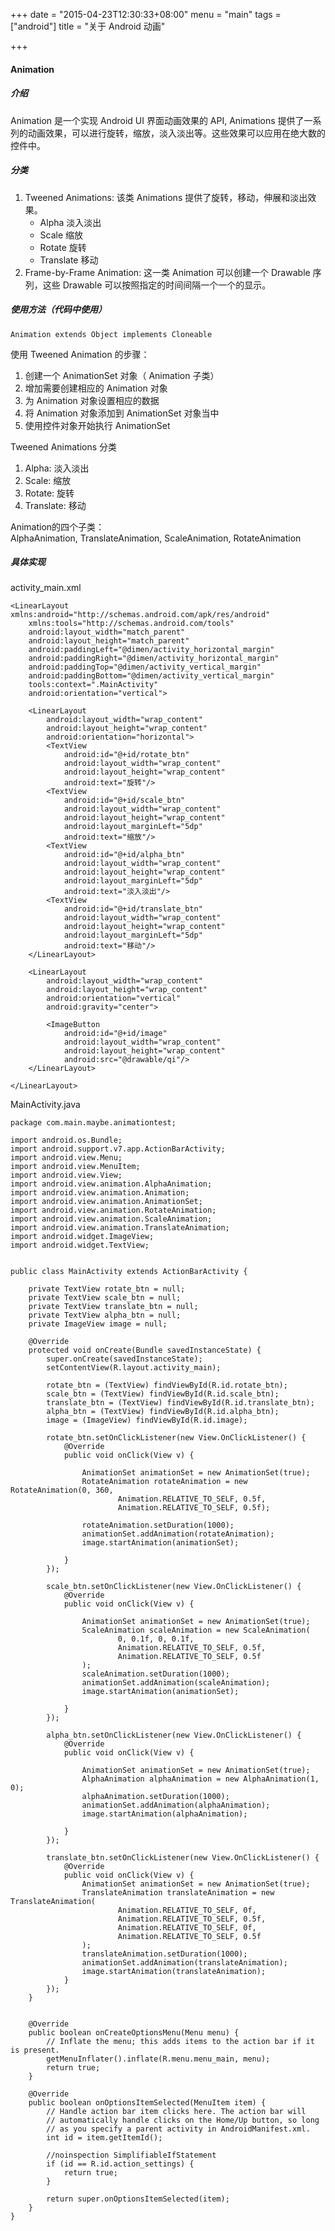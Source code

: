 +++
date = "2015-04-23T12:30:33+08:00"
menu = "main"
tags = ["android"]
title = "关于 Android 动画"

+++

#### Animation 

##### 介绍  

Animation 是一个实现 Android UI 界面动画效果的 API, Animations 提供了一系列的动画效果，可以进行旋转，缩放，淡入淡出等。这些效果可以应用在绝大数的控件中。  

##### 分类  

1. Tweened Animations: 该类 Animations 提供了旋转，移动，伸展和淡出效果。 
	* Alpha 淡入淡出
	* Scale 缩放
	* Rotate 旋转
	* Translate 移动
2. Frame-by-Frame Animation: 这一类 Animation 可以创建一个 Drawable 序列，这些 Drawable 可以按照指定的时间间隔一个一个的显示。  

##### 使用方法（代码中使用）

`Animation extends Object implements Cloneable`

使用 Tweened Animation 的步骤：  

1. 创建一个 AnimationSet 对象（ Animation 子类）
2. 增加需要创建相应的 Animation 对象
3. 为 Animation 对象设置相应的数据
4. 将 Animation 对象添加到 AnimationSet 对象当中
5. 使用控件对象开始执行 AnimationSet  

Tweened Animations 分类  

1. Alpha: 淡入淡出
2. Scale: 缩放
3. Rotate: 旋转
4. Translate: 移动

Animation的四个子类：  
AlphaAnimation, TranslateAnimation, ScaleAnimation, RotateAnimation  

##### 具体实现  

activity_main.xml  

	<LinearLayout xmlns:android="http://schemas.android.com/apk/res/android"
	    xmlns:tools="http://schemas.android.com/tools"
	    android:layout_width="match_parent"
	    android:layout_height="match_parent"
	    android:paddingLeft="@dimen/activity_horizontal_margin"
	    android:paddingRight="@dimen/activity_horizontal_margin"
	    android:paddingTop="@dimen/activity_vertical_margin"
	    android:paddingBottom="@dimen/activity_vertical_margin"
	    tools:context=".MainActivity"
	    android:orientation="vertical">
	
	    <LinearLayout
	        android:layout_width="wrap_content"
	        android:layout_height="wrap_content"
	        android:orientation="horizontal">
	        <TextView
	            android:id="@+id/rotate_btn"
	            android:layout_width="wrap_content"
	            android:layout_height="wrap_content"
	            android:text="旋转"/>
	        <TextView
	            android:id="@+id/scale_btn"
	            android:layout_width="wrap_content"
	            android:layout_height="wrap_content"
	            android:layout_marginLeft="5dp"
	            android:text="缩放"/>
	        <TextView
	            android:id="@+id/alpha_btn"
	            android:layout_width="wrap_content"
	            android:layout_height="wrap_content"
	            android:layout_marginLeft="5dp"
	            android:text="淡入淡出"/>
	        <TextView
	            android:id="@+id/translate_btn"
	            android:layout_width="wrap_content"
	            android:layout_height="wrap_content"
	            android:layout_marginLeft="5dp"
	            android:text="移动"/>
	    </LinearLayout>
	
	    <LinearLayout
	        android:layout_width="wrap_content"
	        android:layout_height="wrap_content"
	        android:orientation="vertical"
	        android:gravity="center">
	    
	        <ImageButton
	            android:id="@+id/image"
	            android:layout_width="wrap_content"
	            android:layout_height="wrap_content"
	            android:src="@drawable/qi"/>
	    </LinearLayout>
	
	</LinearLayout>

MainActivity.java  

	package com.main.maybe.animationtest;
	
	import android.os.Bundle;
	import android.support.v7.app.ActionBarActivity;
	import android.view.Menu;
	import android.view.MenuItem;
	import android.view.View;
	import android.view.animation.AlphaAnimation;
	import android.view.animation.Animation;
	import android.view.animation.AnimationSet;
	import android.view.animation.RotateAnimation;
	import android.view.animation.ScaleAnimation;
	import android.view.animation.TranslateAnimation;
	import android.widget.ImageView;
	import android.widget.TextView;
	
	
	public class MainActivity extends ActionBarActivity {
	
	    private TextView rotate_btn = null;
	    private TextView scale_btn = null;
	    private TextView translate_btn = null;
	    private TextView alpha_btn = null;
	    private ImageView image = null;
	
	    @Override
	    protected void onCreate(Bundle savedInstanceState) {
	        super.onCreate(savedInstanceState);
	        setContentView(R.layout.activity_main);
	
	        rotate_btn = (TextView) findViewById(R.id.rotate_btn);
	        scale_btn = (TextView) findViewById(R.id.scale_btn);
	        translate_btn = (TextView) findViewById(R.id.translate_btn);
	        alpha_btn = (TextView) findViewById(R.id.alpha_btn);
	        image = (ImageView) findViewById(R.id.image);
	
	        rotate_btn.setOnClickListener(new View.OnClickListener() {
	            @Override
	            public void onClick(View v) {
	
	                AnimationSet animationSet = new AnimationSet(true);
	                RotateAnimation rotateAnimation = new RotateAnimation(0, 360,
	                        Animation.RELATIVE_TO_SELF, 0.5f,
	                        Animation.RELATIVE_TO_SELF, 0.5f);
	
	                rotateAnimation.setDuration(1000);
	                animationSet.addAnimation(rotateAnimation);
	                image.startAnimation(animationSet);
	
	            }
	        });
	
	        scale_btn.setOnClickListener(new View.OnClickListener() {
	            @Override
	            public void onClick(View v) {
	
	                AnimationSet animationSet = new AnimationSet(true);
	                ScaleAnimation scaleAnimation = new ScaleAnimation(
	                        0, 0.1f, 0, 0.1f,
	                        Animation.RELATIVE_TO_SELF, 0.5f,
	                        Animation.RELATIVE_TO_SELF, 0.5f
	                );
	                scaleAnimation.setDuration(1000);
	                animationSet.addAnimation(scaleAnimation);
	                image.startAnimation(animationSet);
	
	            }
	        });
	
	        alpha_btn.setOnClickListener(new View.OnClickListener() {
	            @Override
	            public void onClick(View v) {
	
	                AnimationSet animationSet = new AnimationSet(true);
	                AlphaAnimation alphaAnimation = new AlphaAnimation(1, 0);
	                alphaAnimation.setDuration(1000);
	                animationSet.addAnimation(alphaAnimation);
	                image.startAnimation(alphaAnimation);
	
	            }
	        });
	
	        translate_btn.setOnClickListener(new View.OnClickListener() {
	            @Override
	            public void onClick(View v) {
	                AnimationSet animationSet = new AnimationSet(true);
	                TranslateAnimation translateAnimation = new TranslateAnimation(
	                        Animation.RELATIVE_TO_SELF, 0f,
	                        Animation.RELATIVE_TO_SELF, 0.5f,
	                        Animation.RELATIVE_TO_SELF, 0f,
	                        Animation.RELATIVE_TO_SELF, 0.5f
	                );
	                translateAnimation.setDuration(1000);
	                animationSet.addAnimation(translateAnimation);
	                image.startAnimation(translateAnimation);
	            }
	        });
	    }
	
	
	    @Override
	    public boolean onCreateOptionsMenu(Menu menu) {
	        // Inflate the menu; this adds items to the action bar if it is present.
	        getMenuInflater().inflate(R.menu.menu_main, menu);
	        return true;
	    }
	
	    @Override
	    public boolean onOptionsItemSelected(MenuItem item) {
	        // Handle action bar item clicks here. The action bar will
	        // automatically handle clicks on the Home/Up button, so long
	        // as you specify a parent activity in AndroidManifest.xml.
	        int id = item.getItemId();
	
	        //noinspection SimplifiableIfStatement
	        if (id == R.id.action_settings) {
	            return true;
	        }
	
	        return super.onOptionsItemSelected(item);
	    }
	}
